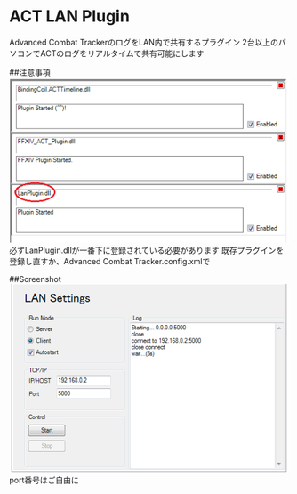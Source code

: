 ACT LAN Plugin
==============
Advanced Combat TrackerのログをLAN内で共有するプラグイン
2台以上のパソコンでACTのログをリアルタイムで共有可能にします

##注意事項
![plugin listing](img/plugin_list.png)
必ずLanPlugin.dllが一番下に登録されている必要があります
既存プラグインを登録し直すか、Advanced Combat Tracker.config.xmlで

##Screenshot
![tabpage](img/tabpage.png)
port番号はご自由に
